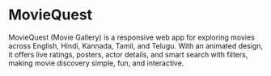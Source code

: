 # MovieQuest
MovieQuest (Movie Gallery) is a responsive web app for exploring movies across English, Hindi, Kannada, Tamil, and Telugu. With an animated design, it offers live ratings, posters, actor details, and smart search with filters, making movie discovery simple, fun, and interactive.
